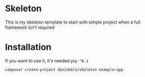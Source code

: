 # Skeleton

This is my skeleton template to start with simple project when a full framework
isn't required

# Installation

If you want to use it, it's needed ```php ^8.1```

```bash 
composer create-project danidoble/skeleton example-app
```
